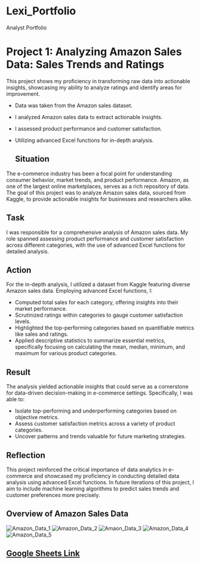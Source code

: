 # Lexi_Portfolio
 Analyst Portfolio

 # Project 1: Analyzing Amazon Sales Data: Sales Trends and Ratings
This project shows my proficiency in transforming raw data into actionable insights, showcasing my ability to analyze ratings and identify areas for improvement.
*	Data was taken from the Amazon sales dataset.
*	I analyzed Amazon sales data to extract actionable insights.
* I assessed product performance and customer satisfaction.
*	Utilizing advanced Excel functions for in-depth analysis.

	## Situation

The e-commerce industry has been a focal point for understanding consumer behavior, market trends, and product performance. Amazon, as one of the largest online marketplaces, serves as a rich repository of data. The goal of this project was to analyze Amazon sales data, sourced from Kaggle, to provide actionable insights for businesses and researchers alike.

## Task

I was responsible for a comprehensive analysis of Amazon sales data. My role spanned assessing product performance and customer satisfaction across different categories, with the use of advanced Excel functions for detailed analysis.

## Action

For the in-depth analysis, I utilized a dataset from Kaggle featuring diverse Amazon sales data. Employing advanced Excel functions, I:

- Computed total sales for each category, offering insights into their market performance.
- Scrutinized ratings within categories to gauge customer satisfaction levels.
- Highlighted the top-performing categories based on quantifiable metrics like sales and ratings.
- Applied descriptive statistics to summarize essential metrics, specifically focusing on calculating the mean, median, minimum, and maximum for various product categories.

## Result

The analysis yielded actionable insights that could serve as a cornerstone for data-driven decision-making in e-commerce settings. Specifically, I was able to:

- Isolate top-performing and underperforming categories based on objective metrics.
- Assess customer satisfaction metrics across a variety of product categories.
- Uncover patterns and trends valuable for future marketing strategies.

## Reflection

This project reinforced the critical importance of data analytics in e-commerce and showcased my proficiency in conducting detailed data analysis using advanced Excel functions. In future iterations of this project, I aim to include machine learning algorithms to predict sales trends and customer preferences more precisely.

## Overview of Amazon Sales Data
![Amazon_Data_1](https://github.com/lexithomas/Lexi_Portfolio/assets/53840632/ae8e7069-803e-47f2-b5c6-d4e4c285b8e8)
![Amazon_Data_2](https://github.com/lexithomas/Lexi_Portfolio/assets/53840632/bae941fd-17e5-4510-aa11-189a838de0ff)
![Amaon_Data_3](https://github.com/lexithomas/Lexi_Portfolio/assets/53840632/bf9fa60f-eeb7-4e09-95b0-c506bc12eac9)
![Amazon_Data_4](https://github.com/lexithomas/Lexi_Portfolio/assets/53840632/d8da1a80-35bf-4c57-a062-0b40a52a2db6)
![Amazon_Data_5](https://github.com/lexithomas/Lexi_Portfolio/assets/53840632/78458636-0536-4ea8-91bb-6fe2b2c9c284)






## [Google Sheets Link](https://docs.google.com/spreadsheets/d/1ls3Q2ZTmk7NAky3BFbEXQl43fTW4WkICEaI590QswKo/edit?usp=sharing)


